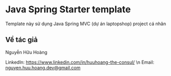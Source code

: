 # Java Spring Starter template

Template này sử dụng Java Spring MVC (dự án laptopshop) project cá nhân

## Về tác giả
Nguyễn Hữu Hoàng

LinkedIn: https://www.linkedin.com/in/huuhoang-the-consul/ \n
Email: nguyen.huu.hoang.dev@gmail.com
